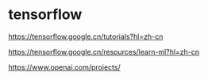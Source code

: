 # tensorflow

https://tensorflow.google.cn/tutorials?hl=zh-cn


https://tensorflow.google.cn/resources/learn-ml?hl=zh-cn


https://www.openai.com/projects/